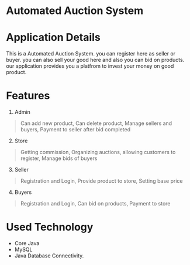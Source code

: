 # Automated Auction System



# Application Details
This is a Automated Auction System. you can register here as seller or buyer. you can also sell your good here and also you can bid on products.
our application provides you a platfrom to invest your money on good product.

# Features 

1. Admin
> Can add new product,
> Can delete product,
> Manage sellers and buyers,
> Payment to seller after bid completed 

2. Store
> Getting commission,
> Organizing auctions,
> allowing customers to register,
> Manage bids of buyers 

3. Seller
> Registration and Login,
> Provide product to store,
> Setting base price

4. Buyers
> Registration and Login,
> Can bid on products,
> Payment to store


# Used Technology 
- Core Java 
- MySQL
- Java Database Connectivity.
